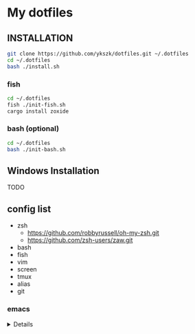 # My dotfiles

## INSTALLATION

```sh
git clone https://github.com/ykszk/dotfiles.git ~/.dotfiles
cd ~/.dotfiles
bash ./install.sh
```

### fish
```sh
cd ~/.dotfiles
fish ./init-fish.sh
cargo install zoxide
```

### bash (optional)

```sh
cd ~/.dotfiles
bash ./init-bash.sh
```

## Windows Installation
TODO

## config list
* zsh
    * https://github.com/robbyrussell/oh-my-zsh.git
	* https://github.com/zsh-users/zaw.git
* bash
* fish
* vim
* screen
* tmux
* alias
* git

### emacs

<details>

* tabbar
* undo-tree
* dired+
* auto-complete
* git-gutter
* rainbow-delimiters
* helm
* helm-ag
* helm-descbinds
* yassnippet
* markdown-mode
* anzu
* csv-mode
* cmake-mode
* web-mode
* neotree
* ace-jump-mode

</details>
